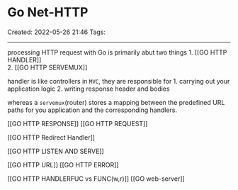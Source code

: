 # Go Net-HTTP
Created: 2022-05-26 21:46
Tags: 
____

processing HTTP request with Go is primarily abut two things
	1. [[GO HTTP HANDLER]]  
	2. [[GO HTTP SERVEMUX]]

handler is like controllers in `MVC`, they are responsible for
	1. carrying out your application logic
	2. writing response header and bodies

whereas a `servemux`(router) stores a mapping between the predefined URL paths for you application and the corresponding handlers.

[[GO HTTP RESPONSE]]
[[GO HTTP REQUEST]]

[[GO HTTP Redirect Handler]]

[[GO HTTP LISTEN AND SERVE]]

[[GO HTTP URL]]
[[GO HTTP ERROR]]


[[GO HTTP HANDLERFUC vs FUNC(w,r)]]
[[GO web-server]]
